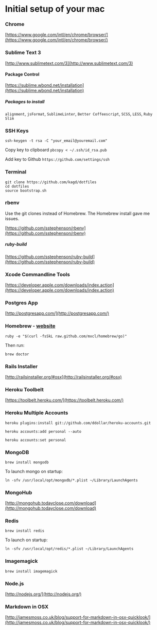 # Initial setup of your mac

### Chrome

[https://www.google.com/intl/en/chrome/browser/](https://www.google.com/intl/en/chrome/browser/)

### Sublime Text 3

[http://www.sublimetext.com/3](http://www.sublimetext.com/3)

#### Package Control

[https://sublime.wbond.net/installation](https://sublime.wbond.net/installation)

##### Packages to install

`alignment`, `jsFormat`, `SublimeLinter`, `Better Coffeescript`, `SCSS`, `LESS`, `Ruby Slim`

### SSH Keys

`ssh-keygen -t rsa -C "your_email@youremail.com"`

Copy key to clipboard
`pbcopy < ~/.ssh/id_rsa.pub`

Add key to Github
`https://github.com/settings/ssh`

### Terminal
```
git clone https://github.com/kagd/dotfiles
cd dotfiles
source bootstrap.sh
```

### rbenv

Use the git clones instead of Homebrew. The Homebrew install gave me issues.

[https://github.com/sstephenson/rbenv](https://github.com/sstephenson/rbenv)

##### ruby-build

[https://github.com/sstephenson/ruby-build](https://github.com/sstephenson/ruby-build)

### Xcode Commandline Tools

[https://developer.apple.com/downloads/index.action](https://developer.apple.com/downloads/index.action)

### Postgres App

[http://postgresapp.com/](http://postgresapp.com/)

### Homebrew - [website](http://mxcl.github.com/homebrew/)

`ruby -e "$(curl -fsSkL raw.github.com/mxcl/homebrew/go)"`

Then run:

`brew doctor`

### Rails Installer

[http://railsinstaller.org/#osx](http://railsinstaller.org/#osx)

### Heroku Toolbelt

[https://toolbelt.heroku.com/](https://toolbelt.heroku.com/)

### Heroku Multiple Accounts

`heroku plugins:install git://github.com/ddollar/heroku-accounts.git`

`heroku accounts:add personal --auto`

`heroku accounts:set personal`

### MongoDB

`brew install mongodb`

To launch mongo on startup:

`ln -sfv /usr/local/opt/mongodb/*.plist ~/Library/LaunchAgents`

### MongoHub

[http://mongohub.todayclose.com/download](http://mongohub.todayclose.com/download)

### Redis

`brew install redis`

To launch on startup:

`ln -sfv /usr/local/opt/redis/*.plist ~/Library/LaunchAgents`

### Imagemagick

`brew install imagemagick`

### Node.js

[http://nodejs.org/](http://nodejs.org/)

### Markdown in OSX

[http://jamesmoss.co.uk/blog/support-for-markdown-in-osx-quicklook/](http://jamesmoss.co.uk/blog/support-for-markdown-in-osx-quicklook/)

